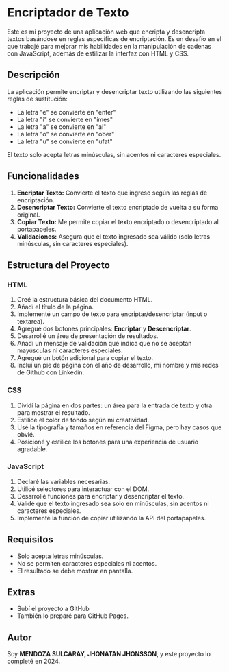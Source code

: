 # Encriptador de Texto

Este es mi proyecto de una aplicación web que encripta y desencripta textos basándose en reglas específicas de encriptación. Es un desafío en el que trabajé para mejorar mis habilidades en la manipulación de cadenas con JavaScript, además de estilizar la interfaz con HTML y CSS.

## Descripción

La aplicación permite encriptar y desencriptar texto utilizando las siguientes reglas de sustitución:

- La letra "e" se convierte en "enter"
- La letra "i" se convierte en "imes"
- La letra "a" se convierte en "ai"
- La letra "o" se convierte en "ober"
- La letra "u" se convierte en "ufat"

El texto solo acepta letras minúsculas, sin acentos ni caracteres especiales.

## Funcionalidades

1. **Encriptar Texto:** Convierte el texto que ingreso según las reglas de encriptación.
2. **Desencriptar Texto:** Convierte el texto encriptado de vuelta a su forma original.
3. **Copiar Texto:** Me permite copiar el texto encriptado o desencriptado al portapapeles.
4. **Validaciones:** Asegura que el texto ingresado sea válido (solo letras minúsculas, sin caracteres especiales).

## Estructura del Proyecto

### HTML

1. Creé la estructura básica del documento HTML.
2. Añadí el título de la página.
3. Implementé un campo de texto para encriptar/desencriptar (input o textarea).
4. Agregué dos botones principales: **Encriptar** y **Descencriptar**.
5. Desarrollé un área de presentación de resultados.
6. Añadí un mensaje de validación que indica que no se aceptan mayúsculas ni caracteres especiales.
7. Agregué un botón adicional para copiar el texto.
8. Incluí un pie de página con el año de desarrollo, mi nombre y mis redes de Github con Linkedin.

### CSS

1. Dividí la página en dos partes: un área para la entrada de texto y otra para mostrar el resultado.
2. Estilicé el color de fondo según mi creatividad.
3. Usé la tipografía y tamaños en referencia del Figma, pero hay casos que obvié.
4. Posicioné y estilice los botones para una experiencia de usuario agradable.

### JavaScript

1. Declaré las variables necesarias.
2. Utilicé selectores para interactuar con el DOM.
3. Desarrollé funciones para encriptar y desencriptar el texto.
4. Validé que el texto ingresado sea solo en minúsculas, sin acentos ni caracteres especiales.
5. Implementé la función de copiar utilizando la API del portapapeles.

## Requisitos

- Solo acepta letras minúsculas.
- No se permiten caracteres especiales ni acentos.
- El resultado se debe mostrar en pantalla.
  
## Extras

- Subí el proyecto a GitHub
- También lo preparé para GitHub Pages.

## Autor

Soy **MENDOZA SULCARAY, JHONATAN JHONSSON**, y este proyecto lo completé en 2024.
